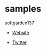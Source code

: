 samples
=======

softgarden137

- [Website](http://blog.goo.ne.jp/softgarden137)

- [Twitter](http://twitter.com/FutureWidgetLab)
